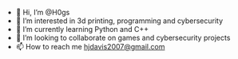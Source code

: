- 👋 Hi, I’m @H0gs
- 👀 I’m interested in 3d printing, programming and cybersecurity
- 🌱 I’m currently learning Python and C++
- 💞️ I’m looking to collaborate on games and cybersecurity projects
- 📫 How to reach me hjdavis2007@gmail.com

<!---
H0gs/H0gs is a ✨ special ✨ repository because its `README.md` (this file) appears on your GitHub profile.
You can click the Preview link to take a look at your changes.
--->
